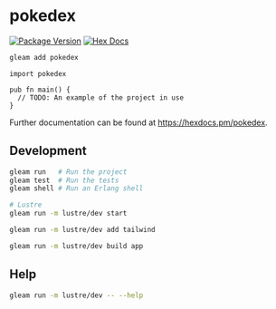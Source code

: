 # pokedex

[![Package Version](https://img.shields.io/hexpm/v/pokedex)](https://hex.pm/packages/pokedex)
[![Hex Docs](https://img.shields.io/badge/hex-docs-ffaff3)](https://hexdocs.pm/pokedex/)

```sh
gleam add pokedex
```

```gleam
import pokedex

pub fn main() {
  // TODO: An example of the project in use
}
```

Further documentation can be found at <https://hexdocs.pm/pokedex>.

## Development

```sh
gleam run   # Run the project
gleam test  # Run the tests
gleam shell # Run an Erlang shell

# Lustre
gleam run -m lustre/dev start

gleam run -m lustre/dev add tailwind

gleam run -m lustre/dev build app

```

## Help

```sh
gleam run -m lustre/dev -- --help
```

